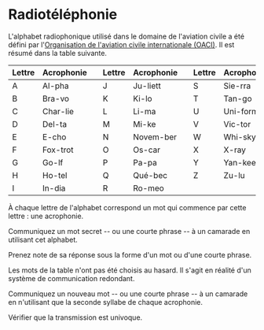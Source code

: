 # Radiotéléphonie

L'alphabet radiophonique 
utilisé 
dans le domaine 
de l'aviation civile 
a été défini 
par l'[Organisation de l'aviation civile internationale (OACI)](https://www.icao.int/).
Il est résumé 
dans la table suivante.


| Lettre | Acrophonie |    | Lettre | Acrophonie |    | Lettre | Acrophonie |
|--------|------------|----|--------|------------|----|--------|------------|
|   A    | Al-pha     |    |   J    | Ju-liett   |    |   S    | Sie-rra    |
|   B    | Bra-vo     |    |   K    | Ki-lo      |    |   T    | Tan-go     |
|   C    | Char-lie   |    |   L    | Li-ma      |    |   U    | Uni-form   |
|   D    | Del-ta     |    |   M    | Mi-ke      |    |   V    | Vic-tor    |
|   E    | E-cho      |    |   N    | Novem-ber  |    |   W    | Whi-sky    |
|   F    | Fox-trot   |    |   O    | Os-car     |    |   X    | X-ray      |
|   G    | Go-lf      |    |   P    | Pa-pa      |    |   Y    | Yan-kee    |
|   H    | Ho-tel     |    |   Q    | Qué-bec    |    |   Z    | Zu-lu      |
|   I    | In-dia     |    |   R    | Ro-meo     |    |        |            |


À chaque lettre 
de l'alphabet 
correspond 
un mot 
qui commence 
par cette lettre : 
une acrophonie. 



Communiquez 
un mot secret 
-- ou une courte phrase --
à un camarade 
en utilisant 
cet alphabet. 

Prenez note 
de sa réponse 
sous la forme 
d'un mot 
ou d'une courte phrase. 



Les mots 
de la table 
n'ont pas été choisis 
au hasard.
Il s'agit en réalité 
d'un système 
de communication redondant. 


Communiquez 
un nouveau mot 
-- ou une courte phrase -- 
à un camarade 
en n'utilisant 
que la seconde syllabe 
de chaque acrophonie. 

Vérifier que 
la transmission est univoque. 
